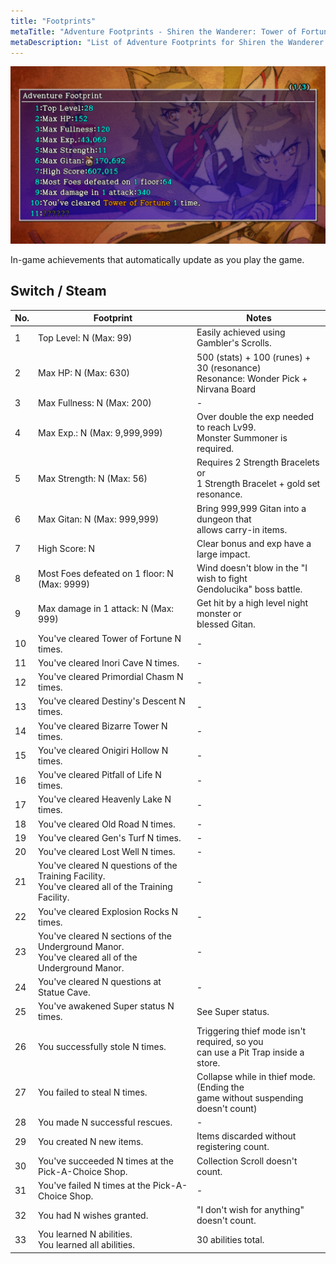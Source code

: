 ```yaml
---
title: "Footprints"
metaTitle: "Adventure Footprints - Shiren the Wanderer: Tower of Fortune Wiki"
metaDescription: "List of Adventure Footprints for Shiren the Wanderer: The Tower of Fortune and the Dice of Fate"
---
```


<div class="pageTopImage screenshot">
  <img src="../images/other/adventure_footprint.jpg"/>
</div>

In-game achievements that automatically update as you play the game.

## Switch / Steam

|No.|Footprint|Notes|
|-|-|-|
|1|Top Level: N (Max: 99)|Easily achieved using Gambler's Scrolls.|
|2|Max HP: N (Max: 630)|500 (stats) + 100 (runes) + 30 (resonance)<br/>Resonance: Wonder Pick + Nirvana Board|
|3|Max Fullness: N (Max: 200)|-|
|4|Max Exp.: N (Max: 9,999,999)|Over double the exp needed to reach Lv99.<br/>Monster Summoner is required.|
|5|Max Strength: N (Max: 56)|Requires 2 Strength Bracelets or<br/>1 Strength Bracelet + gold set resonance.|
|6|Max Gitan: N (Max: 999,999)|Bring 999,999 Gitan into a dungeon that<br/>allows carry-in items.|
|7|High Score: N|Clear bonus and exp have a large impact.|
|8|Most Foes defeated on 1 floor: N (Max: 9999)|Wind doesn't blow in the "I wish to fight<br/>Gendolucika" boss battle.|
|9|Max damage in 1 attack: N (Max: 999)|Get hit by a high level night monster or<br/>blessed Gitan.|
|10|You've cleared Tower of Fortune N times.|-|
|11|You've cleared Inori Cave N times.|-|
|12|You've cleared Primordial Chasm N times.|-|
|13|You've cleared Destiny's Descent N times.|-|
|14|You've cleared Bizarre Tower N times.|-|
|15|You've cleared Onigiri Hollow N times.|-|
|16|You've cleared Pitfall of Life N times.|-|
|17|You've cleared Heavenly Lake N times.|-|
|18|You've cleared Old Road N times.|-|
|19|You've cleared Gen's Turf N times.|-|
|20|You've cleared Lost Well N times.|-|
|21|You've cleared N questions of the Training Facility.<br/>You've cleared all of the Training Facility.|-|
|22|You've cleared Explosion Rocks N times.|-|
|23|You've cleared N sections of the Underground Manor.<br/>You've cleared all of the Underground Manor.|-|
|24|You've cleared N questions at Statue Cave.|-|
|25|You've awakened Super status N times.|See Super status.|
|26|You successfully stole N times.|Triggering thief mode isn't required, so you<br/>can use a Pit Trap inside a store.|
|27|You failed to steal N times.|Collapse while in thief mode. (Ending the<br/>game without suspending doesn't count)|
|28|You made N successful rescues.|-|
|29|You created N new items.|Items discarded without registering count.|
|30|You've succeeded N times at the Pick-A-Choice Shop.|Collection Scroll doesn't count.|
|31|You've failed N times at the Pick-A-Choice Shop.|-|
|32|You had N wishes granted.|"I don't wish for anything" doesn't count.|
|33|You learned N abilities.<br/>You learned all abilities.|30 abilities total.|
